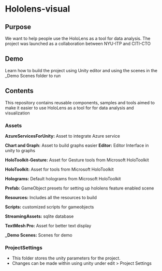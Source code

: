 # Hololens-visual
## Purpose
We want to help people use the HoloLens as a tool for data analysis. The project was launched as a collaboration between NYU-ITP and CITI-CTO

## Demo
Learn how to build the project using Unity editor and using the scenes in the \_Demo Scenes folder to run

## Contents
This repository contains reusable components, samples and tools aimed to make it easier to use HoloLens as a tool for for data analysis and visualization

### Assets

**AzureServicesForUnity:** Asset to integrate Azure service

**Chart and Graph:** Asset to build graphs easier
**Editor:** Editor Interface in unity to graphs

**HoloToolkit-Gesture:** Asset for Gesture tools from  Microsoft HoloToolkit

**HoloToolkit:** Asset for tools from  Microsoft HoloToolkit

**Holograms:** Default holograms from  Microsoft HoloToolkit

**Prefab:** GameObject presets for setting up hololens feature enabled scene

**Resources:** Includes all the resources to build

**Scripts:** customized scripts for gameobjects

**StreamingAssets:** sqlite database

**TextMesh Pro:** Asset for better text display

**_Demo Scenes:** Scenes for demo

### ProjectSettings
* This folder stores the unity parameters for the project.
* Changes can be made within using unity under edit > Project Settings

